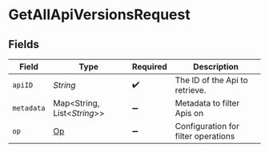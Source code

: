 # GetAllApiVersionsRequest


## Fields

| Field                               | Type                                | Required                            | Description                         |
| ----------------------------------- | ----------------------------------- | ----------------------------------- | ----------------------------------- |
| `apiID`                             | *String*                            | :heavy_check_mark:                  | The ID of the Api to retrieve.      |
| `metadata`                          | Map<String, List<*String*>>         | :heavy_minus_sign:                  | Metadata to filter Apis on          |
| `op`                                | [Op](../../models/operations/Op.md) | :heavy_minus_sign:                  | Configuration for filter operations |